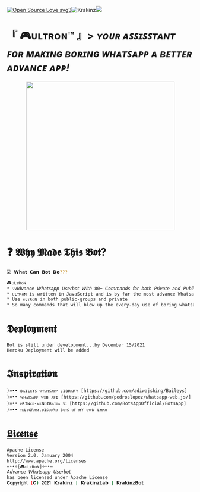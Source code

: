 [![Open Source Love svg3](https://badges.frapsoft.com/os/v3/open-source.svg?v=103)](https://github.com/ellerbrock/open-source-badges/)<img align="centre" src="https://img.shields.io/badge/Made%20for-VSCode-1f425f.svg" alt="Krakinz"/><img align="centre" src="https://img.shields.io/badge/Maintained%3F-yes-green.svg"/>

# 『 🎮ᴜʟᴛʀᴏɴ™ 』> *ʏᴏᴜʀ ᴀꜱꜱɪꜱꜱᴛᴀɴᴛ ꜰᴏʀ ᴍᴀᴋɪɴɢ ʙᴏʀɪɴɢ ᴡʜᴀᴛꜱᴀᴘᴘ ᴀ ʙᴇᴛᴛᴇʀ ᴀᴅᴠᴀɴᴄᴇ ᴀᴘᴘ!*

<p align="center">
  <img src="https://i.postimg.cc/KcNwHtZt/ltr.png" height="400px"/>
</p>

# ❓ 𝖂𝖍𝖞 𝕸𝖆𝖉𝖊 𝕿𝖍𝖎𝖘 𝕭𝖔𝖙?

```sh
💻 𝗪𝗵𝗮𝘁 𝗖𝗮𝗻 𝗕𝗼𝘁 𝗗𝗼???

🎮ᴜʟᴛʀᴏɴ
* 💡𝘈𝘥𝘷𝘢𝘯𝘤𝘦 𝘞𝘩𝘢𝘵𝘴𝘢𝘱𝘱 𝘜𝘴𝘦𝘳𝘣𝘰𝘵 𝘞𝘪𝘵𝘩 80+ 𝘊𝘰𝘮𝘮𝘢𝘯𝘥𝘴 𝘧𝘰𝘳 𝘣𝘰𝘵𝘩 𝘗𝘳𝘪𝘷𝘢𝘵𝘦 𝘢𝘯𝘥 𝘗𝘶𝘣𝘭𝘪𝘤..
* ᴜʟᴛʀᴏɴ is written in JavaScript and is by far the most advance Whatsapp Userbot.
* Use ᴜʟᴛʀᴏɴ in both public-groups and private
* So many commands that will blow up the every-day use of boring whatsapp.
```


# 𝕯𝖊𝖕𝖑𝖔𝖞𝖒𝖊𝖓𝖙
```
Bot is still under development...by December 15/2021
Heroku Deployment will be added
```


# 𝕴𝖓𝖘𝖕𝖎𝖗𝖆𝖙𝖎𝖔𝖓
```
)¤•• ʙᴀɪʟᴇʏꜱ ᴡʜᴀᴛꜱᴀᴘᴘ ʟɪʙʀᴀʀʏ [https://github.com/adiwajshing/Baileys]
)¤•• ᴡʜᴀᴛꜱᴀᴘᴘ ᴡᴇʙ ᴀᴘɪ [https://github.com/pedroslopez/whatsapp-web.js/]
)¤•• ᴘʀɪɴᴄᴇ-ᴍᴇɴᴅɪʀᴀᴛᴛᴀ ꜱᴄ [https://github.com/BotsAppOfficial/BotsApp]
)¤•• ᴛᴇʟᴇɢʀᴀᴍ,ᴅɪꜱᴄᴏʀᴅ ʙᴏᴛꜱ ᴏꜰ ᴍʏ ᴏᴡɴ ʟᴍᴀᴏ
```


# [𝕷𝖎𝖈𝖊𝖓𝖘𝖊](LICENSE)

```sh
Apache License
Version 2.0, January 2004
http://www.apache.org/licenses
—••÷[🎮ᴜʟᴛʀᴏɴ]÷••—
𝘈𝘥𝘷𝘢𝘯𝘤𝘦 𝘞𝘩𝘢𝘵𝘴𝘢𝘱𝘱 𝘜𝘴𝘦𝘳𝘣𝘰𝘵
has been licensed under Apache License
𝐂𝐨𝐩𝐲𝐫𝐢𝐠𝐡𝐭 (𝐂) 𝟐𝟎𝟐𝟏 𝗞𝗿𝗮𝗸𝗶𝗻𝘇 | 𝗞𝗿𝗮𝗸𝗶𝗻𝘇𝗟𝗮𝗯 | 𝗞𝗿𝗮𝗸𝗶𝗻𝘇𝗕𝗼𝘁
```
